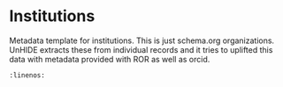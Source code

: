 # Institutions

Metadata template for institutions. This is just schema.org organizations.
UnHIDE extracts these from individual records and it tries to uplifted this data with metadata provided
with ROR as well as orcid.

```{literalinclude} ./graphs/institutionTemplate.json
:linenos:
```

